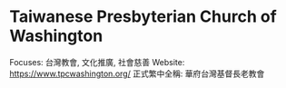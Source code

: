 # Taiwanese Presbyterian Church of Washington

Focuses: 台灣教會, 文化推廣, 社會慈善
Website: https://www.tpcwashington.org/
正式繁中全稱: 華府台灣基督長老教會